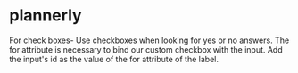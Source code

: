 # plannerly

For check boxes-
Use checkboxes when looking for yes or no answers. The for attribute is necessary to bind our custom checkbox with the input. Add the input's id as the value of the for attribute of the label.



